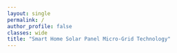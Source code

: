 ```yaml
---
layout: single
permalink: /
author_profile: false
classes: wide
title: "Smart Home Solar Panel Micro-Grid Technology"
---
```












